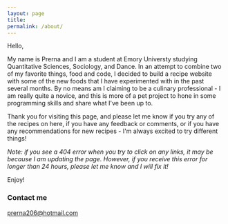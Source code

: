```yaml
---
layout: page
title: 
permalink: /about/
---
```


Hello,

My name is Prerna and I am a student at Emory Universty studying Quantitative Sciences, Sociology, and Dance. In an attempt to combine two of my favorite things, food and code, I decided to build a recipe website with some of the new foods that I have experimented with in the past several months. By no means am I claiming to be a culinary professional - I am really quite a novice, and this is more of a pet project to hone in some programming skills and share what I've been up to. 

Thank you for visiting this page, and please let me know if you try any of the recipes on here, if you have any feedback or comments, or if you have any recommendations for new recipes - I'm always excited to try different things!

_Note: if you see a 404 error when you try to click on any links, it may be because I am updating the page. However, if you receive this error for longer than 24 hours, please let me know and I will fix it!_


Enjoy!

### Contact me

[prerna206@hotmail.com](mailto:prerna206@hotmail.com)
